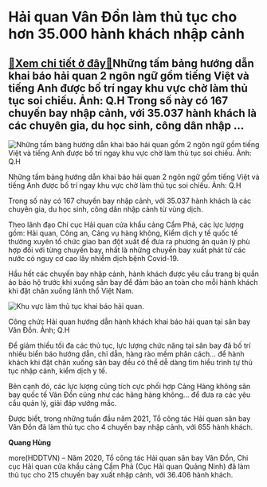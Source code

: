 Hải quan Vân Đồn làm thủ tục cho hơn 35.000 hành khách nhập cảnh
================================================================

[:gift:Xem chi tiết ở đây:gift:](https://hddtvn.com/hai-quan-van-don-lam-thu-tuc-cho-hon-35-000-hanh-khach-nhap-canh/)Những tấm bảng hướng dẫn khai báo hải quan 2 ngôn ngữ gồm tiếng Việt và tiếng Anh được bố trí ngay khu vực chờ làm thủ tục soi chiếu. Ảnh: Q.H Trong số này có 167 chuyến bay nhập cảnh, với 35.037 hành khách là các chuyên gia, du học sinh, công dân nhập …
--------------------------------------------------------------------------------------------------------------------------------------------------------------------------------------------------------------------------------------------------------------





![Những tấm bảng hướng dẫn khai báo hải quan gồm 2 ngôn ngữ gồm tiếng Việt và tiếng Anh được bố trí ngay khu vực chờ làm thủ tục soi chiếu. Ảnh: Q.H](https://hddtvn.com/wp-content/uploads/2021/01/4913_IMG_8481.jpg "Những tấm bảng hướng dẫn khai báo hải quan gồm 2 ngôn ngữ gồm tiếng Việt và tiếng Anh được bố trí ngay khu vực chờ làm thủ tục soi chiếu. Ảnh: Q.H")


Những tấm bảng hướng dẫn khai báo hải quan 2 ngôn ngữ gồm tiếng Việt và tiếng Anh được bố trí ngay khu vực chờ làm thủ tục soi chiếu. Ảnh: Q.H



Trong số này có 167 chuyến bay nhập cảnh, với 35.037 hành khách là các chuyên gia, du học sinh, công dân nhập cảnh từ vùng dịch.


Theo lãnh đạo Chi cục Hải quan cửa khẩu cảng Cẩm Phả, các lực lượng gồm: Hải quan, Công an, Cảng vụ hàng không, Kiểm dịch y tế quốc tế thường xuyên tổ chức giao ban đột xuất để đưa ra phương án quản lý phù hợp đối với từng chuyến bay, nhất là những chuyến bay xuất phát từ các nước có nguy cơ cao lây nhiễm dịch bệnh Covid-19.


Hầu hết các chuyến bay nhập cảnh, hành khách được yêu cầu trang bị quần áo bảo hộ trước khi xuống sân bay để đảm bảo an toàn cho mỗi hành khách khi đặt chân xuống lãnh thổ Việt Nam.





![Khu vực làm thủ tục khai báo hải quan.](https://hddtvn.com/wp-content/uploads/2021/01/4906_IMG_8434.jpg "Khu vực làm thủ tục khai báo hải quan.")


Công chức Hải quan hướng dẫn hành khách khai báo hải quan tại sân bay Vân Đồn. Ảnh; Q.H



Để giảm thiểu tối đa các thủ tục, lực lượng chức năng tại sân bay đã bố trí nhiều biển báo hướng dẫn, chỉ dẫn, hàng rào mềm phân cách… để hành khách khi đặt chân xuống sân bay đều có thể dễ dàng tìm hiểu trình tự thủ tục nhập cảnh, kiểm dịch y tế.


Bên cạnh đó, các lực lượng cũng tích cực phối hợp Cảng Hàng không sân bay quốc tế Vân Đồn cũng như các hãng hàng không… để đưa ra các yêu cầu quản lý, giải đáp vướng mắc.


Được biết, trong những tuần đầu năm 2021, Tổ công tác Hải quan sân bay Vân Đồn đã làm thủ tục cho 4 chuyến bay nhập cảnh, với 655 hành khách.




**Quang Hùng**



more(HDDTVN) – Năm 2020, Tổ công tác Hải quan sân bay Vân Đồn, Chi cục Hải quan cửa khẩu cảng Cẩm Phả (Cục Hải quan Quảng Ninh) đã làm thủ tục cho 215 chuyến bay xuất nhập cảnh, với 36.406 hành khách.

